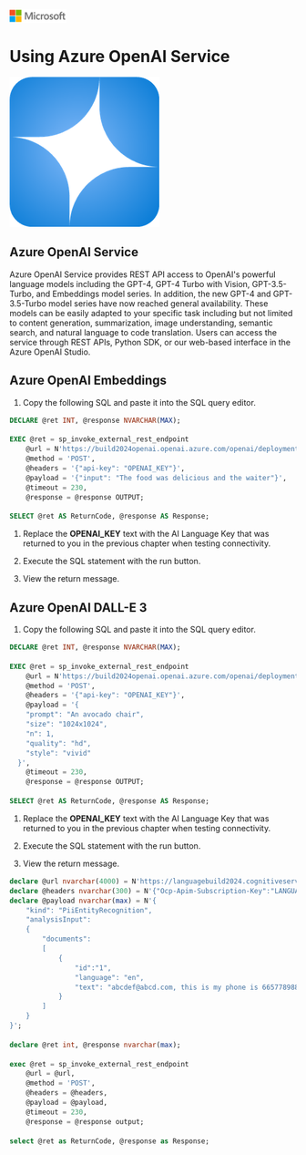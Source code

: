 ![A picture of the Microsoft Logo](./media/graphics/microsoftlogo.png)

# Using Azure OpenAI Service

![A picture of the Azure OpenAI Service logo](./media/ch6/azureopenai.png)

## Azure OpenAI Service

Azure OpenAI Service provides REST API access to OpenAI's powerful language models including the GPT-4, GPT-4 Turbo with Vision, GPT-3.5-Turbo, and Embeddings model series. In addition, the new GPT-4 and GPT-3.5-Turbo model series have now reached general availability. These models can be easily adapted to your specific task including but not limited to content generation, summarization, image understanding, semantic search, and natural language to code translation. Users can access the service through REST APIs, Python SDK, or our web-based interface in the Azure OpenAI Studio.

## Azure OpenAI Embeddings

1. Copy the following SQL and paste it into the SQL query editor.

```SQL
DECLARE @ret INT, @response NVARCHAR(MAX);

EXEC @ret = sp_invoke_external_rest_endpoint
    @url = N'https://build2024openai.openai.azure.com/openai/deployments/build2024-embeddings/embeddings?api-version=2024-02-01',
    @method = 'POST',
    @headers = '{"api-key": "OPENAI_KEY"}',
    @payload = '{"input": "The food was delicious and the waiter"}',
    @timeout = 230,
    @response = @response OUTPUT;

SELECT @ret AS ReturnCode, @response AS Response;
```
1. Replace the **OPENAI_KEY** text with the AI Language Key that was returned to you in the previous chapter when testing connectivity.

1. Execute the SQL statement with the run button.

1. View the return message.

## Azure OpenAI DALL-E 3

1. Copy the following SQL and paste it into the SQL query editor.

```SQL
DECLARE @ret INT, @response NVARCHAR(MAX);

EXEC @ret = sp_invoke_external_rest_endpoint
    @url = N'https://build2024openai.openai.azure.com/openai/deployments/build2024-dalle3/images/generations?api-version=2023-12-01-preview',
    @method = 'POST',
    @headers = '{"api-key": "OPENAI_KEY"}',
    @payload = '{
    "prompt": "An avocado chair",
    "size": "1024x1024",
    "n": 1,
    "quality": "hd", 
    "style": "vivid"
  }',
    @timeout = 230,
    @response = @response OUTPUT;

SELECT @ret AS ReturnCode, @response AS Response;
```

1. Replace the **OPENAI_KEY** text with the AI Language Key that was returned to you in the previous chapter when testing connectivity.

1. Execute the SQL statement with the run button.

1. View the return message.


```SQL
declare @url nvarchar(4000) = N'https://languagebuild2024.cognitiveservices.azure.com/language/:analyze-text?api-version=2023-04-01';
declare @headers nvarchar(300) = N'{"Ocp-Apim-Subscription-Key":"LANGUAGE_KEY"}';
declare @payload nvarchar(max) = N'{
    "kind": "PiiEntityRecognition",
    "analysisInput":
    {
        "documents":
        [
            {
                "id":"1",
                "language": "en",
                "text": "abcdef@abcd.com, this is my phone is 6657789887, and my IP: 255.255.255.255 127.0.0.1 fluffybunny@bunny.net, My Addresses are 1 Microsoft Way, Redmond, WA 98052, SSN 543-55-6654, 123 zoo street chickenhouse, AZ 55664"
            }
        ]
    }
}';

declare @ret int, @response nvarchar(max);

exec @ret = sp_invoke_external_rest_endpoint 
    @url = @url,
    @method = 'POST',
    @headers = @headers,
    @payload = @payload,
    @timeout = 230,
    @response = @response output;

select @ret as ReturnCode, @response as Response;
```
